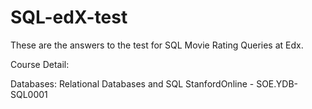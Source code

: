 # SQL-edX-test
These are the answers to the test for SQL Movie Rating Queries at Edx. 

Course Detail: 

Databases: Relational Databases and SQL
StanfordOnline - SOE.YDB-SQL0001
